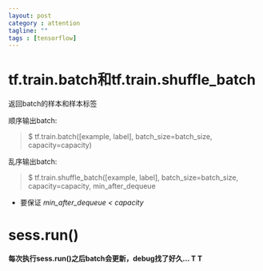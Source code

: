 ```yaml
---
layout: post
category : attention
tagline: ""
tags : [tensorflow]
---
```

# tf.train.batch和tf.train.shuffle_batch

返回batch的样本和样本标签  

顺序输出batch:
>$ tf.train.batch([example, label], batch_size=batch_size, capacity=capacity)  

乱序输出batch:
>$ tf.train.shuffle_batch([example, label], batch_size=batch_size, capacity=capacity, min_after_dequeue  
  
* 要保证 *min_after_dequeue < capacity* 

# sess.run()
**每次执行sess.run()之后batch会更新，debug找了好久... T T**